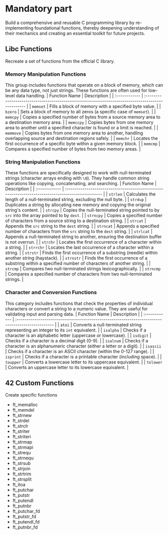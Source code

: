 # Mandatory part
Build a comprehensive and reusable C programming library by re-implementing foundational functions, thereby deepening understanding of their mechanics and creating an essential toolkit for future projects.

## Libc Functions
Recreate a set of functions from the official C library.

### Memory Manipulation Functions
This group includes functions that operate on a block of memory, which can be any data type, not just strings. These functions are often used for low-level data handling.
| Function Name | Description |
| :------------ | :------------------------------------------------------------------------------------------------ |
| `memset` | Fills a block of memory with a specified byte value. |
| `bzero` | Sets a block of memory to all zeros (a specific case of `memset`). |
| `memcpy` | Copies a specified number of bytes from a source memory area to a destination memory area. |
| `memccpy` | Copies bytes from one memory area to another until a specified character is found or a limit is reached. |
| `memmove` | Copies bytes from one memory area to another, handling overlapping source and destination regions safely. |
| `memchr` | Locates the first occurrence of a specific byte within a given memory block. |
| `memcmp` | Compares a specified number of bytes from two memory areas. |

### String Manipulation Functions
These functions are specifically designed to work with null-terminated strings (character arrays ending with `\0`). They handle common string operations like copying, concatenating, and searching.
| Function Name | Description |
| :------------ | :------------------------------------------------------------------------------------------------ |
| `strlen` | Calculates the length of a null-terminated string, excluding the null byte. |
| `strdup` | Duplicates a string by allocating new memory and copying the original string's content. |
| `strcpy` | Copies the null-terminated string pointed to by `src` into the array pointed to by `dest`. |
| `strncpy` | Copies a specified number of characters from a source string to a destination string. |
| `strcat` | Appends the `src` string to the `dest` string. |
| `strncat` | Appends a specified number of characters from the `src` string to the `dest` string. |
| `strlcat` | Appends a null-terminated string to another, ensuring the destination buffer is not overrun. |
| `strchr` | Locates the first occurrence of a character within a string. |
| `strrchr` | Locates the last occurrence of a character within a string. |
| `strstr` | Finds the first occurrence of a substring (needle) within another string (haystack). |
| `strnstr` | Finds the first occurrence of a substring within a specified number of characters of another string. |
| `strcmp` | Compares two null-terminated strings lexicographically. |
| `strncmp` | Compares a specified number of characters from two null-terminated strings. |

### Character and Conversion Functions
This category includes functions that check the properties of individual characters or convert a string to a numeric value. They are useful for validating input and parsing data.
| Function Name | Description |
| :------------ | :------------------------------------------------------------------------------------------------ |
| `atoi` | Converts a null-terminated string representing an integer to its `int` equivalent. |
| `isalpha` | Checks if a character is an alphabetic letter (uppercase or lowercase). |
| `isdigit` | Checks if a character is a decimal digit (0-9). |
| `isalnum` | Checks if a character is an alphanumeric character (either a letter or a digit). |
| `isascii` | Checks if a character is an ASCII character (within the 0-127 range). |
| `isprint` | Checks if a character is a printable character (including space). |
| `toupper` | Converts a lowercase letter to its uppercase equivalent. |
| `tolower` | Converts an uppercase letter to its lowercase equivalent. |

## 42 Custom Functions
Create specific functions 

- ft_memalloc
- ft_memdel
- ft_strnew
- ft_strdel
- ft_strclr
- ft_striter
- ft_striteri
- ft_strmap
- ft_strmapi
- ft_strequ
- ft_strnequ
- ft_strsub
- ft_strjoin
- ft_strtrim
- ft_strsplit
- ft_itoa
- ft_putchar
- ft_putstr
- ft_putendl
- ft_putnbr
- ft_putchar_fd
- ft_putstr_fd
- ft_putendl_fd
- ft_putnbr_fd
